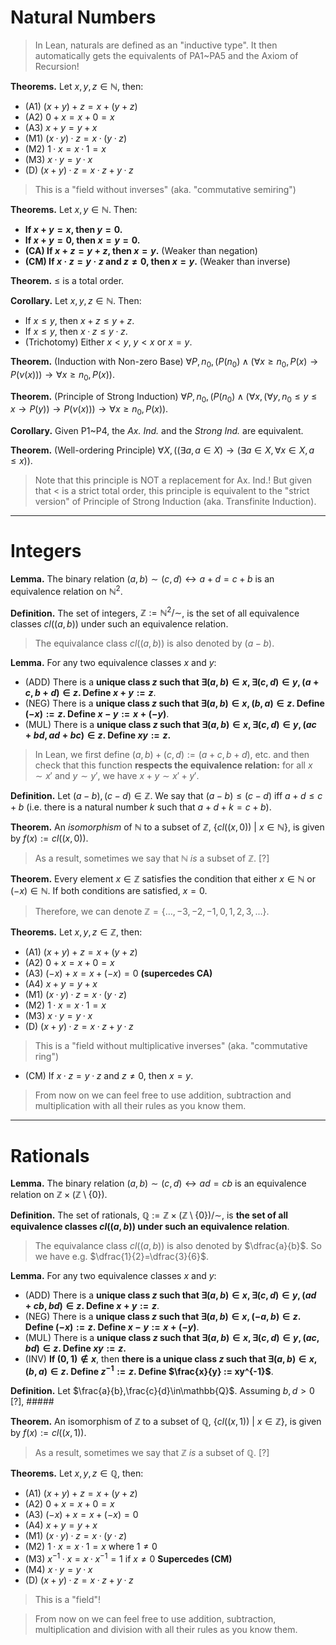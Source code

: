 # Natural Numbers

> In Lean, naturals are defined as an "inductive type". It then automatically gets the equivalents of PA1~PA5 and the Axiom of Recursion!

**Theorems.** Let $x,y,z\in\mathbb{N}$, then:

- (A1) $(x+y)+z=x+(y+z)$
- (A2) $0+x=x+0=x$
- (A3) $x+y=y+x$
- (M1) $(x·y)·z=x·(y·z)$
- (M2) $1·x=x·1=x$
- (M3) $x·y=y·x$
- (D) $(x+y)·z=x·z+y·z$

> This is a "field without inverses" (aka. "commutative semiring")

**Theorems.** Let $x,y\in\mathbb{N}$. Then:

- **If $x+y=x$, then $y=0$.**
- **If $x+y=0$, then $x=y=0$.**
- **(CA) If $x+z=y+z$, then $x=y$.** (Weaker than negation)
- **(CM) If $x·z=y·z$ and $z\neq0$, then $x=y$.** (Weaker than inverse)

**Theorem.** $\leq$ is a total order.

**Corollary.** Let $x,y,z\in\mathbb{N}$. Then:

- If $x\leq y$, then $x+z\leq y+z$.
- If $x\leq y$, then $x·z\leq y·z$.
- (Trichotomy) Either $x<y$, $y<x$ or $x=y$.

**Theorem.** (Induction with Non-zero Base) $\forall P,n_0, (P(n_0)\land(\forall x\geq n_0, P(x)\rightarrow P(\nu(x)))\rightarrow\forall x\geq n_0, P(x))$.

**Theorem.** (Principle of Strong Induction) $\forall P,n_0, (P(n_0)\land(\forall x, (\forall y,n_0\leq y\leq x\rightarrow P(y))\rightarrow P(\nu(x)))\rightarrow\forall x\geq n_0, P(x))$.

**Corollary.** Given P1~P4, the *Ax. Ind.* and the *Strong Ind.* are equivalent.

**Theorem.** (Well-ordering Principle) $\forall X, ((\exists a, a\in X)\rightarrow (\exists a\in X, \forall x\in X,a\leq x))$.

> Note that this principle is NOT a replacement for Ax. Ind.! But given that $<$ is a strict total order, this principle is equivalent to the "strict version" of Principle of Strong Induction (aka. Transfinite Induction).



-----

# Integers

**Lemma.** The binary relation $(a,b)\sim(c,d)\leftrightarrow a+d=c+b$ is an equivalence relation on $\mathbb{N}^2$.

**Definition.** The set of integers, $\mathbb{Z} := \mathbb{N}^2/\sim$, is the set of all equivalence classes $cl((a,b))$ under such an equivalence relation.

> The equivalance class $cl((a, b))$ is also denoted by $(a-b)$.

**Lemma.** For any two equivalence classes $x$ and $y$:

- (ADD) There is a **unique class $z$ such that $\exists (a,b)\in x, \exists (c,d)\in y, (a+c, b+d)\in z$. Define $x+y:=z$**.
- (NEG) There is a **unique class $z$ such that $\exists (a,b)\in x, (b,a)\in z$. Define $(-x):=z$. Define $x-y := x+(-y)$**.
- (MUL) There is a **unique class $z$ such that $\exists (a,b)\in x, \exists (c,d)\in y, (ac+bd,ad+bc)\in z$. Define $xy := z$.**

> In Lean, we first define $(a, b) + (c, d) := (a + c, b + d)$, etc. and then check that this function **respects the equivalence relation:** for all $x\sim x'$ and $y\sim y'$, we have $x + y \sim x' + y'$.

**Definition.** Let $(a-b),(c-d)\in\mathbb{Z}$. We say that $(a-b)\leq (c-d)$ iff $a+d\leq c+b$ (i.e. there is a natural number $k$ such that $a+d+k=c+b$).

**Theorem.** An *isomorphism* of $\mathbb{N}$ to a subset of $\mathbb{Z}$, $\{cl((x,0))\ |\ x\in\mathbb{N}\}$, is given by $f(x):=cl((x,0))$.

> As a result, sometimes we say that $\mathbb{N}$ *is* a subset of $\mathbb{Z}$. [?]

**Theorem.** Every element $x\in\mathbb{Z}$ satisfies the condition that either $x\in\mathbb{N}$ or $(-x)\in\mathbb{N}$. If both conditions are satisfied, $x=0$.

> Therefore, we can denote $\mathbb{Z}=\{\ldots,-3,-2,-1,0,1,2,3,\ldots\}$.

**Theorems.** Let $x,y,z\in\mathbb{Z}$, then:

- (A1) $(x+y)+z=x+(y+z)$
- (A2) $0+x=x+0=x$
- (A3) $(-x)+x=x+(-x)=0$ **(supercedes CA)**
- (A4) $x+y=y+x$
- (M1) $(x·y)·z=x·(y·z)$
- (M2) $1·x=x·1=x$
- (M3) $x·y=y·x$
- (D) $(x+y)·z=x·z+y·z$

> This is a "field without multiplicative inverses" (aka. "commutative ring")

- (CM) If $x·z=y·z$ and $z\neq0$, then $x=y$.

> From now on we can feel free to use addition, subtraction and multiplication with all their rules as you know them.



-----

# Rationals

**Lemma.** The binary relation $(a,b)\sim(c,d)\leftrightarrow ad=cb$ is an equivalence relation on $\mathbb{Z}\times(\mathbb{Z}\setminus\{0\})$.

**Definition.** The set of rationals, $\mathbb{Q} := \mathbb{Z}\times(\mathbb{Z}\setminus\{0\})/\sim$, is **the set of all equivalence classes $cl((a,b))$ under such an equivalence relation**.

> The equivalance class $cl((a, b))$ is also denoted by $\dfrac{a}{b}$. So we have e.g. $\dfrac{1}{2}=\dfrac{3}{6}$.

**Lemma.** For any two equivalence classes $x$ and $y$:

- (ADD) There is a **unique class $z$ such that $\exists (a,b)\in x, \exists (c,d)\in y, (ad+cb, bd)\in z$. Define $x+y:=z$**.
- (NEG) There is a **unique class $z$ such that $\exists (a,b)\in x, (-a,b)\in z$. Define $(-x):=z$. Define $x-y := x+(-y)$**.
- (MUL) There is a **unique class $z$ such that $\exists (a,b)\in x, \exists (c,d)\in y, (ac,bd)\in z$. Define $xy := z$.**
- (INV) **If $(0,1)\notin x$**, then **there is a unique class $z$ such that $\exists (a,b)\in x, (b,a)\in z$. Define $z^{-1}:= z$. Define $\frac{x}{y} := xy^{-1}$**.

**Definition.** Let $\frac{a}{b},\frac{c}{d}\in\mathbb{Q}$. Assuming $b,d>0$ [?], #####

**Theorem.** An isomorphism of $\mathbb{Z}$ to a subset of $\mathbb{Q}$, $\{cl((x,1))\ |\ x\in\mathbb{Z}\}$, is given by $f(x):=cl((x,1))$.

> As a result, sometimes we say that $\mathbb{Z}$ *is* a subset of $\mathbb{Q}$. [?]

**Theorems.** Let $x,y,z\in\mathbb{Q}$, then:

- (A1) $(x+y)+z=x+(y+z)$
- (A2) $0+x=x+0=x$
- (A3) $(-x)+x=x+(-x)=0$
- (A4) $x+y=y+x$
- (M1) $(x·y)·z=x·(y·z)$
- (M2) $1·x=x·1=x$ where $1\neq 0$
- (M3) $x^{-1}·x=x·x^{-1}=1$ if $x\neq 0$ **Supercedes (CM)**
- (M4) $x·y=y·x$
- (D) $(x+y)·z=x·z+y·z$

> This is a "field"!

> From now on we can feel free to use addition, subtraction, multiplication and division with all their rules as you know them.
